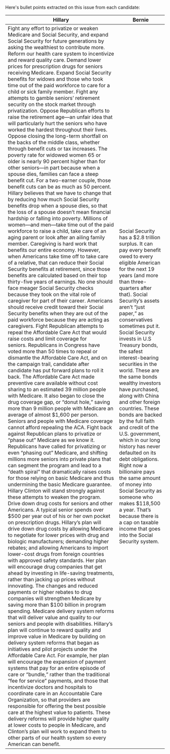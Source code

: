 Here's bullet points extracted on this issue from each candidate:

| Hillary | Bernie |
| ------  | -----  |
|  Fight any effort to privatize or weaken Medicare and Social Security, and expand Social Security for future generations by asking the wealthiest to contribute more.  Reform our health care system to incentivize and reward quality care.   Demand lower prices for prescription drugs for seniors receiving Medicare. Expand Social Security benefits for widows and those who took time out of the paid workforce to care for a child or sick family member.  Fight any attempts to gamble seniors’ retirement security on the stock market through privatization. Oppose Republican efforts to raise the retirement age—an unfair idea that will particularly hurt the seniors who have worked the hardest throughout their lives. Oppose closing the long-term shortfall on the backs of the middle class, whether through benefit cuts or tax increases. The poverty rate for widowed women 65 or older is nearly 90 percent higher than for other seniors—in part because when a spouse dies, families can face a steep benefit cut. For a two-earner couple, those benefit cuts can be as much as 50 percent. Hillary believes that we have to change that by reducing how much Social Security benefits drop when a spouse dies, so that the loss of a spouse doesn’t mean financial hardship or falling into poverty. Millions of women—and men—take time out of the paid workforce to raise a child, take care of an aging parent or look after an ailing family member. Caregiving is hard work that benefits our entire economy.   However, when Americans take time off to take care of a relative, that can reduce their Social Security benefits at retirement, since those benefits are calculated based on their top thirty-five years of earnings. No one should face meager Social Security checks because they took on the vital role of caregiver for part of their career. Americans should receive credit toward their Social Security benefits when they are out of the paid workforce because they are acting as caregivers. Fight Republican attempts to repeal the Affordable Care Act that would raise costs and limit coverage for seniors. Republicans in Congress have voted more than 50 times to repeal or dismantle the Affordable Care Act, and on the campaign trail, candidate after candidate has put forward plans to roll it back. The Affordable Care Act made preventive care available without cost sharing to an estimated 39 million people with Medicare. It also began to close the drug coverage gap, or “donut hole,” saving more than 9 million people with Medicare an average of almost $1,600 per person. Seniors and people with Medicare coverage cannot afford repealing the ACA. Fight back against Republican plans to privatize or “phase out” Medicare as we know it. Republicans have called for privatizing or even “phasing out” Medicare, and shifting millions more seniors into private plans that can segment the program and lead to a “death spiral” that dramatically raises costs for those relying on basic Medicare and thus undermining the basic Medicare guarantee. Hillary Clinton will stand strongly against these attempts to weaken the program. Drive down drug costs for seniors and other Americans. A typical senior spends over $500 per year out of his or her own pocket on prescription drugs. Hillary’s plan will drive down drug costs by allowing Medicare to negotiate for lower prices with drug and biologic manufacturers; demanding higher rebates; and allowing Americans to import lower-cost drugs from foreign countries with approved safety standards. Her plan will encourage drug companies that get ahead by investing in life-saving treatments, rather than jacking up prices without innovating. The changes and reduced payments or higher rebates to drug companies will strengthen Medicare by saving more than $100 billion in program spending. Medicare delivery system reforms that will deliver value and quality to our seniors and people with disabilities. Hillary’s plan will continue to reward quality and improve value in Medicare by building on delivery system reforms that began as initiatives and pilot projects under the Affordable Care Act. For example, her plan will encourage the expansion of payment systems that pay for an entire episode of care or “bundle,” rather than the traditional “fee for service” payments, and those that incentivize doctors and hospitals to coordinate care in an Accountable Care Organization, so that providers are responsible for offering the best possible care at the highest value to patients. These delivery reforms will provide higher quality at lower costs to people in Medicare, and Clinton’s plan will work to expand them to other parts of our health system so every American can benefit. | Social Security has a $2.8 trillion surplus. It can pay every benefit owed to every eligible American for the next 19 years (and more than three-quarters after that). Social Security’s assets aren’t “just paper,” as conservatives sometimes put it. Social Security invests in U.S Treasury bonds, the safest interest-bearing securities in the world. These are the same bonds wealthy investors have purchased, along with China and other foreign countries. These bonds are backed by the full faith and credit of the U.S. government, which in our long history has never defaulted on its debt obligations. Right now a billionaire pays the same amount of money into Social Security as someone who makes $118,500 a year. That’s because there is a cap on taxable income that goes into the Social Security system. |